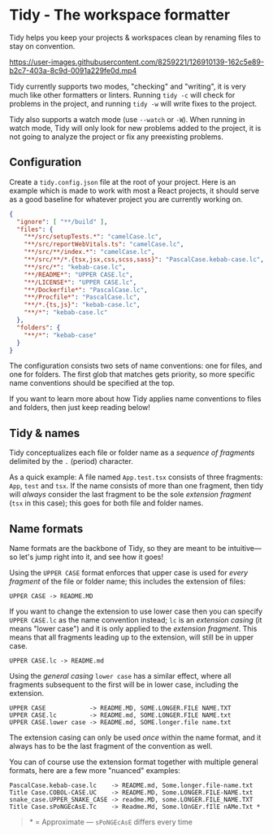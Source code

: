 # Tidy - The workspace formatter

Tidy helps you keep your projects & workspaces clean by renaming files to stay on convention.

https://user-images.githubusercontent.com/8259221/126910139-162c5e89-b2c7-403a-8c9d-0091a229fe0d.mp4

Tidy currently supports two modes, "checking" and "writing", it is very much like other formatters or linters.
Running `tidy -c` will check for problems in the project, and running `tidy -w` will write fixes to the project.

Tidy also supports a watch mode (use `--watch` or `-W`). 
When running in watch mode, Tidy will only look for new problems added to the project,
it is not going to analyze the project or fix any preexisting problems.

## Configuration

Create a `tidy.config.json` file at the root of your project.
Here is an example which is made to work with most a React projects, 
it should serve as a good baseline for whatever project you are currently working on.

```json
{
  "ignore": [ "**/build" ],
  "files": {
    "**/src/setupTests.*": "camelCase.lc",
    "**/src/reportWebVitals.ts": "camelCase.lc",
    "**/src/**/index.*": "camelCase.lc",
    "**/src/**/*.{tsx,jsx,css,scss,sass}": "PascalCase.kebab-case.lc",
    "**/src/*": "kebab-case.lc",
    "**/README*": "UPPER CASE.lc",
    "**/LICENSE*": "UPPER CASE.lc",
    "**/Dockerfile*": "PascalCase.lc",
    "**/Procfile*": "PascalCase.lc",
    "**/*.{ts,js}": "kebab-case.lc",
    "**/*": "kebab-case.lc"
  },
  "folders": {
    "**/*": "kebab-case"
  }
}
```

The configuration consists two sets of name conventions: one for files, and one for folders. 
The first glob that matches gets priority, so more specific name conventions should be specified at the top.

If you want to learn more about how Tidy applies name conventions to files and folders, 
then just keep reading below!

## Tidy & names

Tidy conceptualizes each file or folder name as a _sequence of fragments_ delimited by the `.` (period) character.

As a quick example: A file named `App.test.tsx` consists of three fragments: `App`, `test` and `tsx`.
If the name consists of more than one fragment, then tidy will _always_ consider the last fragment 
to be the sole _extension fragment_ (`tsx` in this case); this goes for both file and folder names.

## Name formats

Name formats are the backbone of Tidy, so they are meant to be intuitive&mdash;
so let's jump right into it, and see how it goes!

Using the `UPPER CASE` format enforces that upper case
is used for _every fragment_ of the file or folder name;
this includes the extension of files:

```
UPPER CASE -> README.MD
```

If you want to change the extension to use lower case
then you can specify `UPPER CASE.lc` as the name convention instead; 
`lc` is an _extension casing_ (it means "lower case") and it is only applied to the _extension fragment_.
This means that all fragments leading up to the extension, will still be in upper case.

```
UPPER CASE.lc -> README.md
```

Using the _general casing_ `lower case` has a similar effect,
where all fragments subsequent to the first will be in lower case, including the extension.

```
UPPER CASE            -> README.MD, SOME.LONGER.FILE NAME.TXT
UPPER CASE.lc         -> README.md, SOME.LONGER.FILE NAME.txt
UPPER CASE.lower case -> README.md, SOME.longer.file name.txt
```

The extension casing can only be used _once_ within the name format,
and it always has to be the last fragment of the convention as well.

You can of course use the extension format together with multiple general formats,
here are a few more "nuanced" examples:

```
PascalCase.kebab-case.lc    -> README.md, Some.longer.file-name.txt
Title Case.COBOL-CASE.UC    -> README.MD, Some.LONGER.FILE-NAME.txt
snake_case.UPPER_SNAKE_CASE -> readme.MD, some.LONGER.FILE_NAME.TXT
Title Case.sPoNGEcAsE.Tc    -> Readme.Md, Some.lOnGEr.fIlE nAMe.Txt *
```

> \* = Approximate &mdash; `sPoNGEcAsE` differs every time
